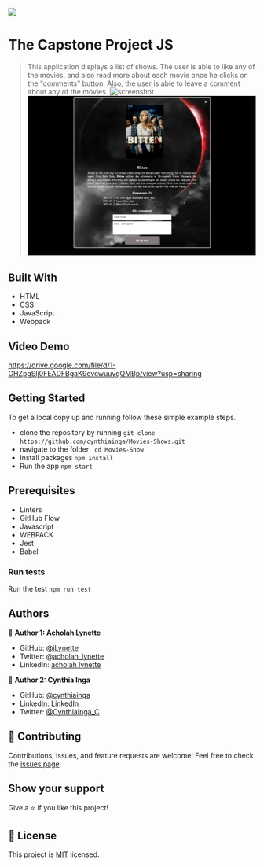 ![](https://img.shields.io/badge/Microverse-blueviolet)
# The Capstone Project JS
> This application displays a list of shows. The user is able to like any of the movies, and also read more about each movie once he clicks on the "comments" button. Also, the user is able to leave a comment about any of the movies.
![screenshot](./src/images/pic1.png)
![screenshot](./src/images/pic2.png)
## Built With
- HTML
- CSS
- JavaScript
- Webpack
<!-- ## Live Demo -->
## Video Demo
https://drive.google.com/file/d/1-GHZpgSlj0FEADFBgaK9evcwuuyqQMBp/view?usp=sharing
## Getting Started
To get a local copy up and running follow these simple example steps.
- clone the repository by running
``` git clone https://github.com/cynthiainga/Movies-Shows.git ```
- navigate to the folder
``` cd Movies-Show```
- Install packages
``` npm install ```
- Run the app
``` npm start ```
## Prerequisites
- Linters
- GitHub Flow
- Javascript
- WEBPACK
- Jest
- Babel
### Run tests
Run the test
`npm run test`
## Authors
:bust_in_silhouette: **Author 1: Acholah Lynette**
- GitHub: [@iLynette](https://github.com/iLynette)
- Twitter: [@acholah_lynette](https://twitter.com/acholah_lynette)
- LinkedIn: [acholah lynette](https://www.linkedin.com/in/lynette-acholah/)

:bust_in_silhouette: **Author 2: Cynthia Inga**
- GitHub: [@cynthiainga](https://github.com/cynthiainga)
- LinkedIn: [LinkedIn](https://www.linkedin.com/in/cynthia-inga/)
- Twitter: [@CynthiaInga_C](https://twitter.com/CynthiaInga_C)

## :handshake: Contributing
Contributions, issues, and feature requests are welcome!
Feel free to check the [issues page](../../issues/).
## Show your support
Give a :star:️ if you like this project!
## :memo: License
This project is [MIT](./MIT.md) licensed.
